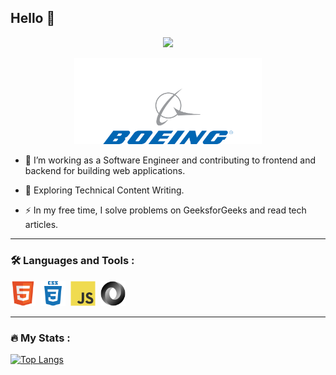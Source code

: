 <h2>Hello 👋</h2>
<p align="center">
  <img src="https://github.com/user-attachments/assets/b62e8095-e0f7-4dc1-a99c-20e1eb802699" width="300"/>
</p>
<p align="center">
  <img src="https://github.com/draganode/draganode/blob/main/assets/boeing.svg" width="300" />
</p>

- :telescope: I’m working as a Software Engineer and contributing to frontend and backend for building web applications.

- :seedling: Exploring Technical Content Writing.

- :zap: In my free time, I solve problems on GeeksforGeeks and read tech articles.
---

### :hammer_and_wrench: Languages and Tools :
<div>
  <img src="https://github.com/devicons/devicon/blob/master/icons/html5/html5-original.svg" title="HTML5" alt="HTML" width="40" height="40"/>&nbsp;
  <img src="https://github.com/devicons/devicon/blob/master/icons/css3/css3-plain-wordmark.svg"  title="CSS3" alt="CSS" width="40" height="40"/>&nbsp;
  <img src="https://github.com/devicons/devicon/blob/master/icons/javascript/javascript-original.svg" title="JavaScript" width="40" height="40"/>&nbsp;
  <img src="https://github.com/devicons/devicon/blob/master/icons/json/json-original.svg" title="JSON" width="40" height="40"/>&nbsp;
</div>

---

### :fire: My Stats :
[![Top Langs](https://github-readme-stats.vercel.app/api/top-langs/?username=draganode&theme=merko&langs_count=4)](https://github.com/anuraghazra/github-readme-stats)
